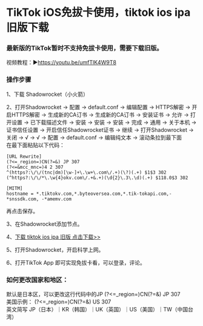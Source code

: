 # TikTok iOS免拔卡使用，tiktok ios ipa 旧版下载
### 最新版的TikTok暂时不支持免拔卡使用，需要下载旧版。
视频教程：▶https://youtu.be/umfTlK4W9T8
### 操作步骤<br>

1、下载 Shadowrocket（小火箭）<br>

2、打开Shadowrocket → 配置 → default.conf → 编辑配置 → HTTPS解密 → 开启HTTPS解密 → 生成新的CA订书 → 生成新的CA订书 → 安装证书 → 允许 → 打开设置 → 已下载描述文件 → 安装 → 安装 → 安装 → 完成 → 通用 → 关于本机 → 证书信任设置 → 开启信任Shadowrocket证书 → 继续 → 打开Shadowrocket → 关闭 → √ → √ → 配置 → default.conf → 编辑纯文本 → 滚动条拉到最下面 <br>
在最下面粘贴以下代码：

    [URL Rewrite]
    (?<=_region=)CN(?=&) JP 307
    (?<=&mcc_mnc=)4 2 307
    ^(https?:\/\/(tnc|dm)[\w-]+\.\w+\.com\/.+)(\?)(.+) $1$3 302
    (^https?:\/\/*\.\w{4}okv.com\/.+&.+)(\d{2}\.3\.\d)(.+) $118.0$3 302

    [MITM]
    hostname = *.tiktokv.com,*.byteoversea.com,*.tik-tokapi.com,-*snssdk.com, -*amemv.com
    
再点击保存。

3、在Shadowrocket添加节点。<br>

4、<a href="http://a.ssv2ray.com/tiktok6.html" target="_blank">下载 tiktok ios ipa 旧版 点击下载>></a><br>

5、打开Shadowrocket，开启科学上网。<br>

6、打开TikTok App 即可实现免拔卡看，可以登录，评论。

### 如何更改国家和地区：
默认是日本区，可以更改这行代码中的JP (?<=_region=)CN(?=&) JP 307<br>
美国示例： (?<=_region=)CN(?=&) US 307<br>
英文简写 JP（日本）｜KR（韩国）｜UK（英国）｜US（美国）｜TW（中国台湾）
